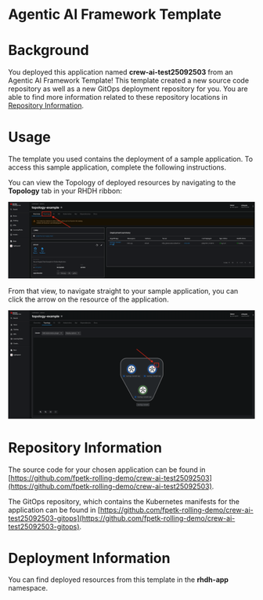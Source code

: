 # Agentic AI Framework Template

# Background

You deployed this application named **crew-ai-test25092503** from an Agentic AI Framework Template! This template created a new source code repository as well as a new GitOps deployment repository for you. You are able to find more information related to these repository locations in [Repository Information](#repository-information).

# Usage

The template you used contains the deployment of a sample application. To access this sample application, complete the following instructions.

You can view the Topology of deployed resources by navigating to the **Topology** tab in your RHDH ribbon:

![Topology Ribbon](./images/topology-ribbon.png)

From that view, to navigate straight to your sample application, you can click the arrow on the resource of the application.

![Topology View Application Link](./images/topology-app-link.png)

# Repository Information

The source code for your chosen application can be found in [https://github.com/fpetk-rolling-demo/crew-ai-test25092503](https://github.com/fpetk-rolling-demo/crew-ai-test25092503).

The GitOps repository, which contains the Kubernetes manifests for the application can be found in
[https://github.com/fpetk-rolling-demo/crew-ai-test25092503-gitops](https://github.com/fpetk-rolling-demo/crew-ai-test25092503-gitops).

# Deployment Information

You can find deployed resources from this template in the **rhdh-app** namespace.
